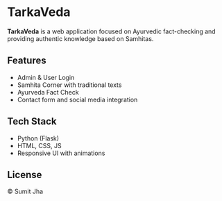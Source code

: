 
# TarkaVeda

**TarkaVeda** is a web application focused on Ayurvedic fact-checking and providing authentic knowledge based on Samhitas.

## Features

- Admin & User Login
- Samhita Corner with traditional texts
- Ayurveda Fact Check
- Contact form and social media integration

## Tech Stack

- Python (Flask)
- HTML, CSS, JS
- Responsive UI with animations

## License

© Sumit Jha
